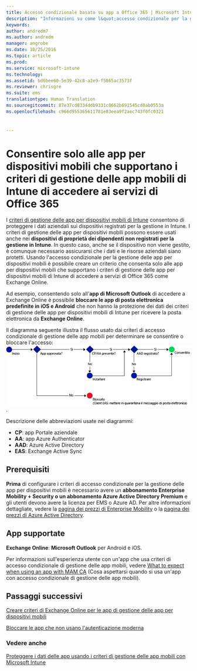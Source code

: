 ```yaml
---
title: Accesso condizionale basato su app a Office 365 | Microsoft Intune
description: "Informazioni su come l&quot;accesso condizionale per la gestione delle app per dispositivi mobili può essere usato per controllare le app che hanno accesso ai servizi di Office 365."
keywords: 
author: andredm7
ms.author: andredm
manager: angrobe
ms.date: 10/25/2016
ms.topic: article
ms.prod: 
ms.service: microsoft-intune
ms.technology: 
ms.assetid: bd6bee60-5e39-42c8-a2e9-f5865ac3573f
ms.reviewer: chrisgre
ms.suite: ems
translationtype: Human Translation
ms.sourcegitcommit: 87e37cd8334ddb9331c0662b691545cd0ab0553a
ms.openlocfilehash: c966d955365611781e83eea9f2aec743f0fc0321


---
```


# <a name="allow-only-mobile-apps-that-support-intune-mam-policies-to-access-office-365-services"></a>Consentire solo alle app per dispositivi mobili che supportano i criteri di gestione delle app mobili di Intune di accedere ai servizi di Office 365
I [criteri di gestione delle app per dispositivi mobili di Intune](protect-apps-and-data-with-microsoft-intune.md) consentono di proteggere i dati aziendali sui dispositivi registrati per la gestione in Intune. I criteri di gestione delle app per dispositivi mobili possono essere usati anche nei **dispositivi di proprietà dei dipendenti non registrati per la gestione in Intune**.  In questo caso, anche se il dispositivo non viene gestito, è comunque necessario assicurarsi che i dati e le risorse aziendali siano protetti. Usando l'accesso condizionale per la gestione delle app per dispositivi mobili è possibile creare un criterio che consenta solo alle app per dispositivi mobili che supportano i criteri di gestione delle app per dispositivi mobili di Intune di accedere a servizi di Office 365 come Exchange Online.

Ad esempio, consentendo solo all'**app di Microsoft Outlook** di accedere a Exchange Online è possibile **bloccare le app di posta elettronica predefinite in iOS e Android** che non hanno la protezione dei dati dei criteri di gestione delle app per dispositivi mobili di Intune per ricevere la posta elettronica da **Exchange Online**.

Il diagramma seguente illustra il flusso usato dai criteri di accesso condizionale di gestione delle app mobili per determinare se consentire o bloccare l'accesso: ![Diagramma che illustra i vari criteri inclusi per determinare se consentire o bloccare l'accesso ](../media/mam-ca-decision-flow_simple.png).

Descrizione delle abbreviazioni usate nei diagrammi:
* **CP**: app Portale aziendale
* **AA**: app Azure Authenticator
* **AAD**: Azure Active Directory
* **EAS**: Exchange Active Sync

## <a name="prerequisites"></a>Prerequisiti
**Prima** di configurare i criteri di accesso condizionale per la gestione delle app per dispositivi mobili è necessario avere un **abbonamento Enterprise Mobility + Security o un abbonamento Azure Active Directory Premium** e gli utenti devono avere la licenza per EMS o Azure AD. Per altre informazioni dettagliate, vedere la [pagina dei prezzi di Enterprise Mobility](https://www.microsoft.com/en-us/cloud-platform/enterprise-mobility-pricing) o la [pagina dei prezzi di Azure Active Directory](https://azure.microsoft.com/en-us/pricing/details/active-directory/).


## <a name="supported-apps"></a>App supportate
**Exchange Online**: **Microsoft Outlook** per Android e iOS.

Per informazioni sull'esperienza utente con un'app che usa criteri di accesso condizionale di gestione delle app mobili, vedere [What to expect when using an app with MAM CA](use-apps-with-mam-ca.md) (Cosa aspettarsi quando si usa un'app con accesso condizionale di gestione delle app mobili).


## <a name="next-steps"></a>Passaggi successivi
[Creare criteri di Exchange Online per le app di gestione delle app per dispositivi mobili](mam-ca-for-exchange-online.md)

[Bloccare le app che non usano l'autenticazione moderna](block-apps-with-no-modern-authentication.md)

### <a name="see-also"></a>Vedere anche

[Proteggere i dati delle app usando i criteri di gestione delle app mobili con Microsoft Intune](protect-app-data-using-mobile-app-management-policies-with-microsoft-intune.md)



<!--HONumber=Dec16_HO2-->


